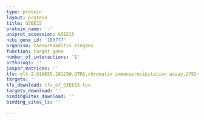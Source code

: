 ```yaml
---
type: protein
layout: protein
title: G5EE15
protein_name: '-'
uniprot_accession: G5EE15
ncbi_gene_id: '186777'
organism: Caenorhabditis elegans
function: target gene
number_of_interactions: '1'
orthologs: ''
jaspar_matrices: ''
tfs: elt-2,Q10655,181250,GTRD,chromatin immunoprecipitation assay,27924024%5Buid%5D,No
targets: ''
tfs_download: tfs_of_G5EE15.tsv
targets_download: ''
bindingSites_download: ''
binding_sites_ls: ''

---
```

